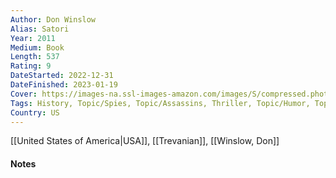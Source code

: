 ```yaml
---
Author: Don Winslow
Alias: Satori
Year: 2011
Medium: Book
Length: 537
Rating: 9
DateStarted: 2022-12-31 
DateFinished: 2023-01-19
Cover: https://images-na.ssl-images-amazon.com/images/S/compressed.photo.goodreads.com/books/1355041432i/12283632.jpg
Tags: History, Topic/Spies, Topic/Assassins, Thriller, Topic/Humor, Topic/Politics, Series/NicolaiHel
Country: US
---
```

[[United States of America|USA]], [[Trevanian]], [[Winslow, Don]]
#### Notes
